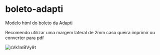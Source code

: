 # boleto-adapti
Modelo html do boleto da Adapti

Recomendo utilizar uma margem lateral de 2mm caso queira imprimir ou converter para pdf

![sVk1mBVy9t](https://user-images.githubusercontent.com/57050167/109983495-a143e800-7ce1-11eb-974e-d680e17aa87a.png)

